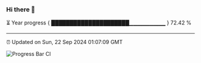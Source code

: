 ### Hi there 👋

⏳ Year progress { █████████████████████▁▁▁▁▁▁▁▁▁ } 72.42 %

---

⏰ Updated on Sun, 22 Sep 2024 01:07:09 GMT

![Progress Bar CI](https://github.com/liununu/liununu/workflows/Progress%20Bar%20CI/badge.svg)

